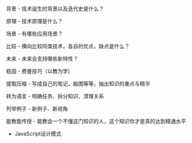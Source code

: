 背景 - 技术诞生的背景以及迭代史是什么？

原理 - 技术原理是什么？

场景 - 有哪些应用场景？

比较 - 横向比较同类技术，各自的优点，缺点是什么？

未来 - 未来会支持哪些新特性？






稳固 - 费曼技巧（以教为学）

提取压缩 - 写成自己的笔记，脑图等等，抽出知识的重点与精华

转为语言 - 明确任务、拆分知识、清理关系

列举例子 - 新例子、新视角

能教能传授 - 能教会一个不懂这门知识的人，这个知识你才是真的达到精通水平


- JavaScript设计模式

